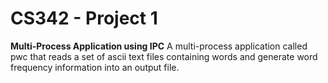 # CS342 - Project 1
**Multi-Process Application using IPC**
A multi-process application called pwc that reads a set of ascii text 
files containing words and generate word frequency information into 
an output file. 

